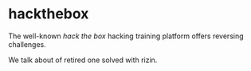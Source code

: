 # hackthebox

The well-known *hack the box* hacking training platform offers reversing challenges.

We talk about of retired one solved with rizin.
